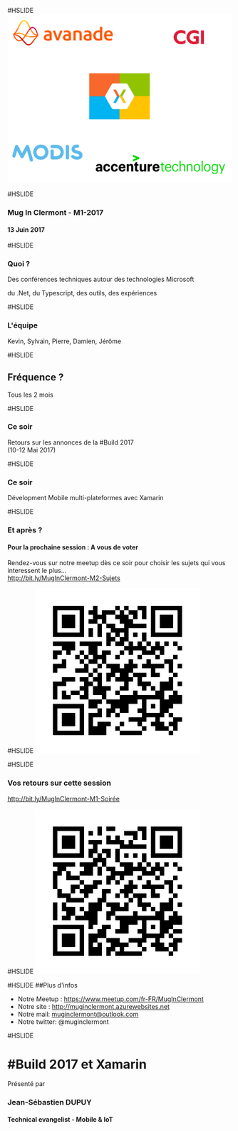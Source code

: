 #HSLIDE
![Logo](assets/images/background.png)

#HSLIDE
### Mug In Clermont - M1-2017
#### 13 Juin 2017

#HSLIDE
### Quoi ?
Des conférences techniques autour des technologies Microsoft

du .Net, du Typescript, des outils, des expériences

#HSLIDE
### L'équipe
Kevin, Sylvain, Pierre, Damien, Jérôme

#HSLIDE
## Fréquence ?
Tous les 2 mois

#HSLIDE 
### Ce soir
Retours sur les annonces de la #Build 2017 <br />
(10-12 Mai 2017)

#HSLIDE 
### Ce soir
Dévelopment Mobile multi-plateformes avec Xamarin 

#HSLIDE 
### Et après ? 
#### Pour la prochaine session : A vous de voter 
Rendez-vous sur notre meetup dès ce soir pour choisir les sujets qui vous interessent le plus...<br />
http://bit.ly/MugInClermont-M2-Sujets

#HSLIDE
![Logo](assets/images/QrCode_Prochains_Sujets.jpg)

#HSLIDE
### Vos retours sur cette session
http://bit.ly/MugInClermont-M1-Soirée

#HSLIDE
![Logo](assets/images/QrCode_Soiree.jpg)

#HSLIDE
##Plus d'infos
* Notre Meetup : https://www.meetup.com/fr-FR/MugInClermont
* Notre site : http://muginclermont.azurewebsites.net
* Notre mail: muginclermont@outlook.com
* Notre twitter: @muginclermont

#HSLIDE
# #Build 2017 et Xamarin 
Présenté par 
### Jean-Sébastien DUPUY 
#### Technical evangelist - Mobile & IoT
